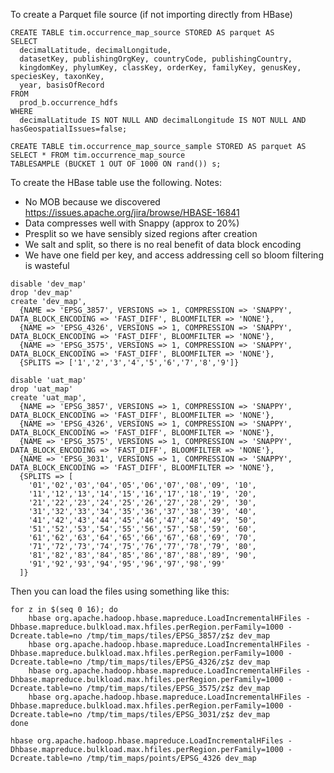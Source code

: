 To create a Parquet file source (if not importing directly from HBase)
```
CREATE TABLE tim.occurrence_map_source STORED AS parquet AS
SELECT 
  decimalLatitude, decimalLongitude,
  datasetKey, publishingOrgKey, countryCode, publishingCountry,
  kingdomKey, phylumKey, classKey, orderKey, familyKey, genusKey, speciesKey, taxonKey,
  year, basisOfRecord
FROM
  prod_b.occurrence_hdfs
WHERE
  decimalLatitude IS NOT NULL AND decimalLongitude IS NOT NULL AND hasGeospatialIssues=false;
  
CREATE TABLE tim.occurrence_map_source_sample STORED AS parquet AS
SELECT * FROM tim.occurrence_map_source 
TABLESAMPLE (BUCKET 1 OUT OF 1000 ON rand()) s;    
```

To create the HBase table use the following.
Notes:
- No MOB because we discovered https://issues.apache.org/jira/browse/HBASE-16841
- Data compresses well with Snappy (approx to 20%)
- Presplit so we have sensibly sized regions after creation 
- We salt and split, so there is no real benefit of data block encoding
- We have one field per key, and access addressing cell so bloom filtering is wasteful
```
disable 'dev_map'
drop 'dev_map'
create 'dev_map', 
  {NAME => 'EPSG_3857', VERSIONS => 1, COMPRESSION => 'SNAPPY', DATA_BLOCK_ENCODING => 'FAST_DIFF', BLOOMFILTER => 'NONE'},
  {NAME => 'EPSG_4326', VERSIONS => 1, COMPRESSION => 'SNAPPY', DATA_BLOCK_ENCODING => 'FAST_DIFF', BLOOMFILTER => 'NONE'},
  {NAME => 'EPSG_3575', VERSIONS => 1, COMPRESSION => 'SNAPPY', DATA_BLOCK_ENCODING => 'FAST_DIFF', BLOOMFILTER => 'NONE'},
  {SPLITS => ['1','2','3','4','5','6','7','8','9']}

disable 'uat_map'
drop 'uat_map'
create 'uat_map', 
  {NAME => 'EPSG_3857', VERSIONS => 1, COMPRESSION => 'SNAPPY', DATA_BLOCK_ENCODING => 'FAST_DIFF', BLOOMFILTER => 'NONE'},
  {NAME => 'EPSG_4326', VERSIONS => 1, COMPRESSION => 'SNAPPY', DATA_BLOCK_ENCODING => 'FAST_DIFF', BLOOMFILTER => 'NONE'},
  {NAME => 'EPSG_3575', VERSIONS => 1, COMPRESSION => 'SNAPPY', DATA_BLOCK_ENCODING => 'FAST_DIFF', BLOOMFILTER => 'NONE'},
  {NAME => 'EPSG_3031', VERSIONS => 1, COMPRESSION => 'SNAPPY', DATA_BLOCK_ENCODING => 'FAST_DIFF', BLOOMFILTER => 'NONE'},  
  {SPLITS => [
    '01','02','03','04','05','06','07','08','09', '10', 
    '11','12','13','14','15','16','17','18','19', '20', 
    '21','22','23','24','25','26','27','28','29', '30', 
    '31','32','33','34','35','36','37','38','39', '40', 
    '41','42','43','44','45','46','47','48','49', '50', 
    '51','52','53','54','55','56','57','58','59', '60', 
    '61','62','63','64','65','66','67','68','69', '70', 
    '71','72','73','74','75','76','77','78','79', '80', 
    '81','82','83','84','85','86','87','88','89', '90', 
    '91','92','93','94','95','96','97','98','99'
  ]}

```

Then you can load the files using something like this:
```shell
for z in $(seq 0 16); do
    hbase org.apache.hadoop.hbase.mapreduce.LoadIncrementalHFiles -Dhbase.mapreduce.bulkload.max.hfiles.perRegion.perFamily=1000 -Dcreate.table=no /tmp/tim_maps/tiles/EPSG_3857/z$z dev_map
    hbase org.apache.hadoop.hbase.mapreduce.LoadIncrementalHFiles -Dhbase.mapreduce.bulkload.max.hfiles.perRegion.perFamily=1000 -Dcreate.table=no /tmp/tim_maps/tiles/EPSG_4326/z$z dev_map
    hbase org.apache.hadoop.hbase.mapreduce.LoadIncrementalHFiles -Dhbase.mapreduce.bulkload.max.hfiles.perRegion.perFamily=1000 -Dcreate.table=no /tmp/tim_maps/tiles/EPSG_3575/z$z dev_map
    hbase org.apache.hadoop.hbase.mapreduce.LoadIncrementalHFiles -Dhbase.mapreduce.bulkload.max.hfiles.perRegion.perFamily=1000 -Dcreate.table=no /tmp/tim_maps/tiles/EPSG_3031/z$z dev_map
done

hbase org.apache.hadoop.hbase.mapreduce.LoadIncrementalHFiles -Dhbase.mapreduce.bulkload.max.hfiles.perRegion.perFamily=1000 -Dcreate.table=no /tmp/tim_maps/points/EPSG_4326 dev_map
```
